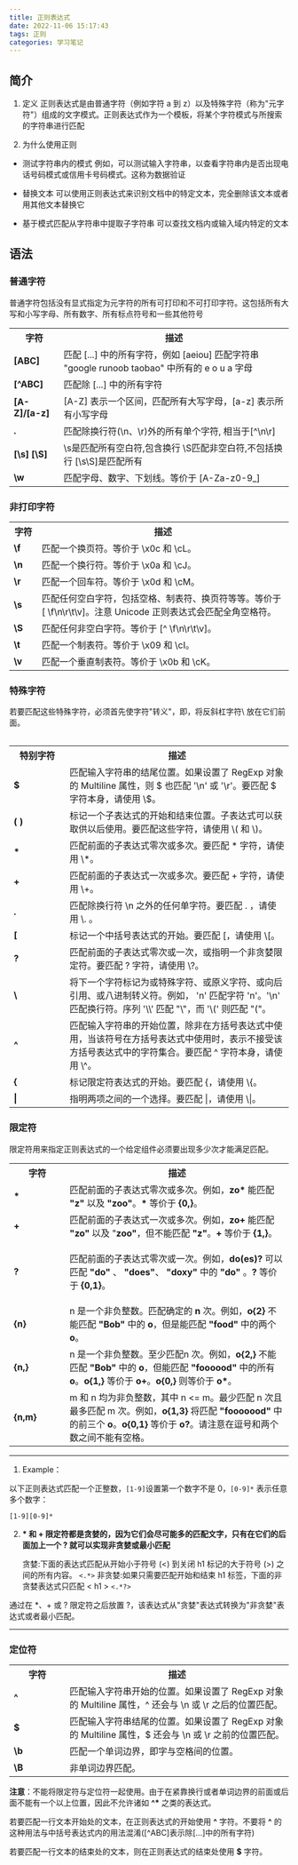 ```yaml
---
title: 正则表达式
date: 2022-11-06 15:17:43
tags: 正则
categories: 学习笔记
---
```

## 简介

1. 定义 
正则表达式是由普通字符（例如字符 a 到 z）以及特殊字符（称为"元字符"）组成的文字模式。正则表达式作为一个模板，将某个字符模式与所搜索的字符串进行匹配
<!--more-->
2. 为什么使用正则

- 测试字符串内的模式
    例如，可以测试输入字符串，以查看字符串内是否出现电话号码模式或信用卡号码模式。这称为数据验证

- 替换文本
    可以使用正则表达式来识别文档中的特定文本，完全删除该文本或者用其他文本替换它

- 基于模式匹配从字符串中提取子字符串
    可以查找文档内或输入域内特定的文本

## 语法

### 普通字符
普通字符包括没有显式指定为元字符的所有可打印和不可打印字符。这包括所有大写和小写字母、所有数字、所有标点符号和一些其他符号
<table>
<tr>
    <th>字符</th>   <th>描述</th>
</tr>

<tr>
    <td><strong>[ABC]</strong></td>  
    <td>匹配 [...] 中的所有字符，例如 [aeiou] 匹配字符串 "google runoob taobao" 中所有的 e o u a 字母</td>
</tr>

<tr>
    <td><strong>[^ABC]</strong></td> 
    <td>匹配除 [...] 中的所有字符</td>
</tr>
    
<tr>
    <td><strong>[A-Z]/[a-z]</strong></td>  
    <td>[A-Z] 表示一个区间，匹配所有大写字母，[a-z] 表示所有小写字母</td>
</tr>

<tr>
    <td><strong>.</strong></td>  
    <td>匹配除换行符(\n、\r)外的所有单个字符, 相当于[^\n\r] </td>
</tr>

<tr>
    <td><strong>[\s] [\S]</strong></td>  
    <td>\s是匹配所有空白符,包含换行  \S匹配非空白符,不包括换行  [\s\S]是匹配所有</td>
</tr>

<tr>
    <td><strong>\w</strong></td>  
    <td>匹配字母、数字、下划线。等价于 [A-Za-z0-9_]</td>
</tr>
</table>



### 非打印字符

<table>

<tr>
    <th width="10%">字符</th>   <th width="90%">描述</th>
</tr>

<tr>
    <td><strong>\f</strong></td>
    <td>匹配一个换页符。等价于 \x0c 和 \cL。</td>
</tr>

<tr>
    <td><strong>\n</strong></td>
    <td>匹配一个换行符。等价于 \x0a 和 \cJ。</td>
</tr>

<tr>
    <td><strong>\r</strong></td>
    <td>匹配一个回车符。等价于 \x0d 和 \cM。</td>
</tr>

<tr>
    <td><strong>\s</strong></td>
    <td>匹配任何空白字符，包括空格、制表符、换页符等等。等价于 [ \f\n\r\t\v]。注意 Unicode 正则表达式会匹配全角空格符。</td>
</tr>
    
<tr>
    <td><strong>\S</strong></td>
    <td>匹配任何非空白字符。等价于 [^ \f\n\r\t\v]。</td>
</tr>
    
<tr>
    <td><strong>\t</strong></td>
    <td>匹配一个制表符。等价于 \x09 和 \cI。</td>
</tr>
    
<tr>
    <td><strong>\v</strong></td>
    <td>匹配一个垂直制表符。等价于 \x0b 和 \cK。</td>
</tr>

</table>


### 特殊字符

若要匹配这些特殊字符，必须首先使字符"转义"，即，将反斜杠字符\ 放在它们前面。

<table><table>
    <tbody><tr>
        <th width="20%">特别字符</th>
        <th width="80%">描述</th>
    </tr>
    <tr>
        <td><strong>$</strong></td>
        <td>匹配输入字符串的结尾位置。如果设置了 RegExp 对象的 Multiline 属性，则 $ 也匹配 '\n' 或 '\r'。要匹配 $ 字符本身，请使用 \$。</td>
    </tr>
    <tr>
        <td><strong>( )</strong></td>
        <td>标记一个子表达式的开始和结束位置。子表达式可以获取供以后使用。要匹配这些字符，请使用 \( 和 \)。</td>
    </tr>
    <tr>
        <td><strong>*</strong></td>
        <td>匹配前面的子表达式零次或多次。要匹配 * 字符，请使用 \*。</td>
    </tr>
    <tr>
        <td><strong>+</strong></td>
        <td>匹配前面的子表达式一次或多次。要匹配 + 字符，请使用 \+。</td>
    </tr>
    <tr>
        <td><strong>.</strong></td>
        <td>匹配除换行符 \n 之外的任何单字符。要匹配 . ，请使用 \. 。</td>
    </tr>
    <tr>
        <td><strong>[</strong></td>
        <td>标记一个中括号表达式的开始。要匹配 [，请使用 \[。</td>
    </tr>
    <tr>
        <td><strong>?</strong></td>
        <td>匹配前面的子表达式零次或一次，或指明一个非贪婪限定符。要匹配 ? 字符，请使用 \?。</td>
    </tr>
    <tr>
        <td><strong>\</strong></td>
        <td>将下一个字符标记为或特殊字符、或原义字符、或向后引用、或八进制转义符。例如， 'n' 匹配字符 'n'。'\n' 匹配换行符。序列 '\\' 匹配 "\"，而 '\(' 则匹配 "("。</td>
    </tr>
    <tr>
        <td><strong>^</strong></td>
        <td>匹配输入字符串的开始位置，除非在方括号表达式中使用，当该符号在方括号表达式中使用时，表示不接受该方括号表达式中的字符集合。要匹配 ^ 字符本身，请使用 \^。</td>
    </tr>
    <tr>
        <td><strong>{</strong></td>
        <td>标记限定符表达式的开始。要匹配 {，请使用 \{。</td>
    </tr>
    <tr>
        <td><strong>|</strong></td>
        <td>指明两项之间的一个选择。要匹配 |，请使用 \|。</td>
    </tr>
    </tbody></table>

### 限定符

限定符用来指定正则表达式的一个给定组件必须要出现多少次才能满足匹配。

<table>
<tbody><tr>
    <th width="20%">字符</th>
    <th width="80%">描述</th>
    </tr>

<tr>
    <td><strong>*</strong></td>
    <td>匹配前面的子表达式零次或多次。例如，<strong >zo*</strong> 能匹配 <strong>"z"</strong> 以及 <strong>"zoo"</strong>。<strong >*</strong> 等价于 <strong >{0,}</strong>。</td>
</tr>

<tr>
    <td><strong>+</strong></td>
    <td>匹配前面的子表达式一次或多次。例如，<strong >zo+</strong> 能匹配 <strong>"zo"</strong> 以及 "<strong>zoo"</strong>，但不能匹配 <strong>"z"</strong>。<strong >+</strong> 等价于 <strong >{1,}</strong>。</td>
</tr>

<tr>
    <td><strong>?</strong></td>
    <td><p>匹配前面的子表达式零次或一次。例如，<strong >do(es)?</strong>  可以匹配 <strong>"do"</strong> 、 <strong>"does"</strong>、 <strong>"doxy"</strong> 中的 <strong>"do"</strong> 。<strong >?</strong> 等价于 <strong >{0,1}</strong>。</p>
</td>
</tr>

<tr>
    <td><strong>{n}</strong></td>
    <td>n 是一个非负整数。匹配确定的 <strong>n</strong> 次。例如，<strong >o{2}</strong> 不能匹配 <strong>"Bob"</strong> 中的 <strong>o</strong>，但是能匹配 <strong>"food"</strong> 中的两个 <strong>o</strong>。</td>
</tr>

<tr>
    <td> <strong>{n,}</strong> </td>
    <td>n 是一个非负整数。至少匹配n 次。例如，<strong >o{2,}</strong> 不能匹配 <strong>"Bob"</strong> 中的 <strong>o</strong>，但能匹配 <strong>"foooood"</strong> 中的所有 <strong>o</strong>。<strong >o{1,}</strong> 等价于 <strong >o+</strong>。<strong >o{0,}</strong> 则等价于 <strong >o*</strong>。</td>
</tr>

<tr>
    <td><strong>{n,m}</strong></td>
    <td>m 和 n 均为非负整数，其中 n &lt;= m。最少匹配 n 次且最多匹配 m 次。例如，<strong >o{1,3}</strong> 将匹配 <strong>"fooooood"</strong> 中的前三个 <strong>o</strong>。<strong >o{0,1}</strong> 等价于 <strong >o?</strong>。请注意在逗号和两个数之间不能有空格。</td>
</tr>
</tbody></table>

------------------
1. Example：

以下正则表达式匹配一个正整数，```[1-9]```设置第一个数字不是 0，```[0-9]*``` 表示任意多个数字：

```[1-9][0-9]*```

2. <strong>* 和 + 限定符都是贪婪的，因为它们会尽可能多的匹配文字，只有在它们的后面加上一个 ? 就可以实现非贪婪或最小匹配</strong> 

    贪婪:下面的表达式匹配从开始小于符号 (<) 到关闭 h1 标记的大于符号 (>) 之间的所有内容。
```<.*>```
    非贪婪:如果只需要匹配开始和结束 h1 标签，下面的非贪婪表达式只匹配 < h1 >
```<.*?>```

通过在 *、+ 或 ? 限定符之后放置 ?，该表达式从"贪婪"表达式转换为"非贪婪"表达式或者最小匹配。

------------------

### 定位符

<table>
<tbody><tr>
	<th width="20%">字符</th>
	<th width="80%">描述</th>
</tr>
<tr>
	<td><strong>^</strong></td>
    <td>匹配输入字符串开始的位置。如果设置了 RegExp 对象的 Multiline 属性，^ 还会与 \n 或 \r 之后的位置匹配。</td>
</tr>
<tr>
	<td><strong>$</strong></td>
    <td>匹配输入字符串结尾的位置。如果设置了 RegExp 对象的 Multiline 属性，$ 还会与 \n 或 \r 之前的位置匹配。</td>
</tr>
<tr>
	<td><strong>\b</strong></td>
    <td>匹配一个单词边界，即字与空格间的位置。</td>
</tr>
<tr>
	<td><strong>\B</strong></td>
    <td>非单词边界匹配。</td>
</tr>
</tbody></table>

**注意**：不能将限定符与定位符一起使用。由于在紧靠换行或者单词边界的前面或后面不能有一个以上位置，因此不允许诸如 <strong>^\*</strong> 之类的表达式。

若要匹配一行文本开始处的文本，在正则表达式的开始使用 **^** 字符。不要将 **^** 的这种用法与中括号表达式内的用法混淆([^ABC]表示除[...]中的所有字符)

若要匹配一行文本的结束处的文本，则在正则表达式的结束处使用 **$** 字符。